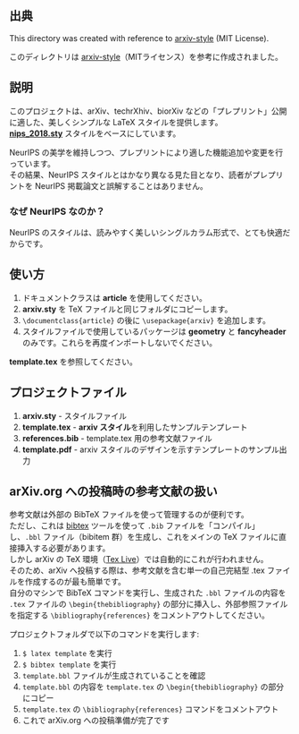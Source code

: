 
## 出典
This directory was created with reference to [arxiv-style](https://github.com/kourgeorge/arxiv-style) (MIT License).

このディレクトリは [arxiv-style](https://github.com/kourgeorge/arxiv-style)（MITライセンス）を参考に作成されました。

## 説明

このプロジェクトは、arXiv、techrXhiv、biorXiv などの「プレプリント」公開に適した、美しくシンプルな LaTeX スタイルを提供します。  
[**nips_2018.sty**](https://media.nips.cc/Conferences/NIPS2018/Styles/nips_2018.sty) スタイルをベースにしています。

NeurIPS の美学を維持しつつ、プレプリントにより適した機能追加や変更を行っています。  
その結果、NeurIPS スタイルとはかなり異なる見た目となり、読者がプレプリントを NeurIPS 掲載論文と誤解することはありません。

### なぜ NeurIPS なのか？
NeurIPS のスタイルは、読みやすく美しいシングルカラム形式で、とても快適だからです。

## 使い方
1. ドキュメントクラスは **article** を使用してください。
2. **arxiv.sty** を TeX ファイルと同じフォルダにコピーします。
3. `\documentclass{article}` の後に `\usepackage{arxiv}` を追加します。
4. スタイルファイルで使用しているパッケージは **geometry** と **fancyheader** のみです。これらを再度インポートしないでください。

**template.tex** を参照してください。

## プロジェクトファイル
1. **arxiv.sty** - スタイルファイル
2. **template.tex** - **arxiv スタイル**を利用したサンプルテンプレート
3. **references.bib** - template.tex 用の参考文献ファイル
4. **template.pdf** - arxiv スタイルのデザインを示すテンプレートのサンプル出力

## arXiv.org への投稿時の参考文献の扱い
参考文献は外部の BibTeX ファイルを使って管理するのが便利です。  
ただし、これは [bibtex](http://www.bibtex.org/) ツールを使って `.bib` ファイルを「コンパイル」し、`.bbl` ファイル（bibitem 群）を生成し、これをメインの TeX ファイルに直接挿入する必要があります。  
しかし arXiv の TeX 環境（[Tex Live](https://www.tug.org/texlive/)）では自動的にこれが行われません。  
そのため、arXiv へ投稿する際は、参考文献を含む単一の自己完結型 .tex ファイルを作成するのが最も簡単です。  
自分のマシンで BibTeX コマンドを実行し、生成された `.bbl` ファイルの内容を `.tex` ファイルの `\begin{thebibliography}` の部分に挿入し、外部参照ファイルを指定する `\bibliography{references}` をコメントアウトしてください。

プロジェクトフォルダで以下のコマンドを実行します:
1. `$ latex template` を実行
2. `$ bibtex template` を実行
3. `template.bbl` ファイルが生成されていることを確認
4. `template.bbl` の内容を `template.tex` の `\begin{thebibliography}` の部分にコピー
5. `template.tex` の `\bibliography{references}` コマンドをコメントアウト
6. これで arXiv.org への投稿準備が完了です


